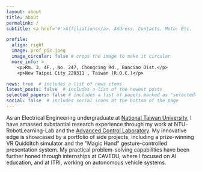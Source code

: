```yaml
---
layout: about
title: about
permalink: /
subtitle: <a href='#'>Affiliations</a>. Address. Contacts. Moto. Etc.

profile:
  align: right
  image: prof_pic.jpeg
  image_circular: false # crops the image to make it circular
  more_info: >
    <p>Rm. 3, 4F., No. 247, Chongcing Rd., Banciao Dist.</p>
    <p>New Taipei City 220311 , Taiwan (R.O.C.)</p>

news: true  # includes a list of news items
latest_posts: false  # includes a list of the newest posts
selected_papers: false # includes a list of papers marked as "selected={true}"
social: false  # includes social icons at the bottom of the page
---
```


As an Electrical Engineering undergraduate at [National Taiwan University](https://www.ntu.edu.tw/), I have amassed substantial research experience through my work at NTU-RobotLearning-Lab and the [Advanced Control Laboratory](http://www.ntueeacl.com/). My innovative edge is showcased by a portfolio of side projects, including a prize-winning VR Quidditch simulator and the "Magic Hand" gesture-controlled presentation system. My practical problem-solving capabilities have been further honed through internships at CAVEDU, where I focused on AI education, and at ITRI, working on autonomous vehicle systems.